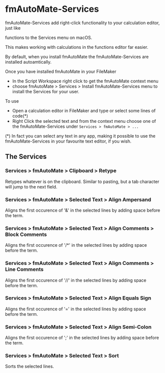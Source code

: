 # fmAutoMate-Services

fmAutoMate-Services add right-click functionality to your calculation editor, just like 


functions to the Services menu on macOS.

This makes working with calculations in the functions editor far easier.



By default, when you install fmAutoMate the fmAutoMate-Services are installed autoamtically.

Once you have installed fmAutoMate in your FileMaker

- In the Script Workspace right click to get the fmAutoMate context menu
- choose fmAutoMate > Services > Install fmAutoMate-Services menu to install the Services for your user.

To use

- Open a calculation editor in FileMaker and type or select some lines of code(*)
- Right Click the selected text and from the context menu choose one of the fmAutoMate-Services under `Services > fmAutoMate > ...`


(*) In fact you can select any text in any app, making it possible to use the fmAutoMate-Services in your favourite text editor, if you wish.

## The Services

### Services > fmAutoMate > Clipboard > Retype

Retypes whatever is on the clipboard. Similar to pasting, but a tab character will jump to the next field.

### Services > fmAutoMate > Selected Text > Align Ampersand

Aligns the first occurence of '&' in the selected lines by adding space before the term.

### Services > fmAutoMate > Selected Text > Align Comments > Block Comments

Aligns the first occurence of '/*' in the selected lines by adding space before the term.


### Services > fmAutoMate > Selected Text > Align Comments > Line Comments

Aligns the first occurence of '//' in the selected lines by adding space before the term.

### Services > fmAutoMate > Selected Text > Align Equals Sign

Aligns the first occurence of '=' in the selected lines by adding space before the term.


### Services > fmAutoMate > Selected Text > Align Semi-Colon

Aligns the first occurence of ';' in the selected lines by adding space before the term.

### Services > fmAutoMate > Selected Text > Sort

Sorts the selected lines.
